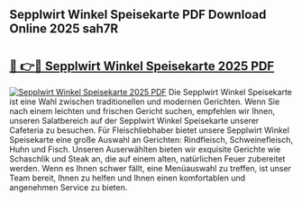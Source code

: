 ## Sepplwirt Winkel Speisekarte PDF Download Online 2025 sah7R

# <h2><a href="http://gcbj50.nevu.top/?p=Sepplwirt+Winkel+Speisekarte">🔗 👉🔴 Sepplwirt Winkel Speisekarte 2025 PDF</a></h2>

[![Sepplwirt Winkel Speisekarte 2025 PDF](https://i.imgur.com/dBaPXMq.png)](http://gcbj50.nevu.top/?p=Sepplwirt+Winkel+Speisekarte)
Die Sepplwirt Winkel Speisekarte ist eine Wahl zwischen traditionellen und modernen Gerichten. Wenn Sie nach einem leichten und frischen Gericht suchen, empfehlen wir Ihnen, unseren Salatbereich auf der Sepplwirt Winkel Speisekarte unserer Cafeteria zu besuchen. Für Fleischliebhaber bietet unsere Sepplwirt Winkel Speisekarte eine große Auswahl an Gerichten: Rindfleisch, Schweinefleisch, Huhn und Fisch. Unseren Auserwählten bieten wir exquisite Gerichte wie Schaschlik und Steak an, die auf einem alten, natürlichen Feuer zubereitet werden. Wenn es Ihnen schwer fällt, eine Menüauswahl zu treffen, ist unser Team bereit, Ihnen zu helfen und Ihnen einen komfortablen und angenehmen Service zu bieten.
